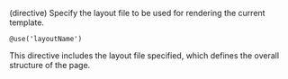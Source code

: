 (directive)
Specify the layout file to be used for rendering the current template.

```textwire
@use('layoutName')
```

This directive includes the layout file specified, which defines the overall structure of the page.